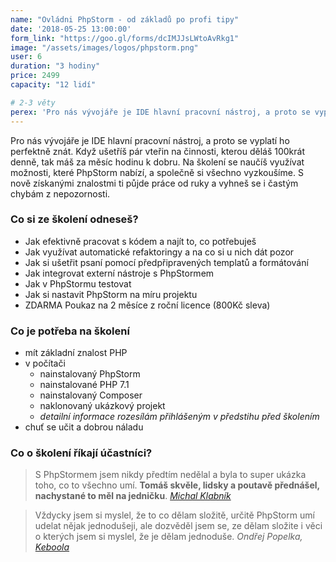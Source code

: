 ```yaml
---
name: "Ovládni PhpStorm - od základů po profi tipy"
date: '2018-05-25 13:00:00'
form_link: "https://goo.gl/forms/dcIMJJsLWtoAvRkg1"
image: "/assets/images/logos/phpstorm.png"
user: 6
duration: "3 hodiny"
price: 2499
capacity: "12 lidí"

# 2-3 věty
perex: 'Pro nás vývojáře je IDE hlavní pracovní nástroj, a proto se vyplatí ho perfektně znát. Na školení se naučíte využívat možnosti, které PhpStorm nabízí, a společně si všechno vyzkoušíme.'
---
```


Pro nás vývojáře je IDE hlavní pracovní nástroj, a proto se vyplatí ho perfektně znát. Když ušetříš pár vteřin na činnosti, kterou děláš 100krát denně, tak máš za měsíc hodinu k dobru. Na školení se naučíš využívat možnosti, které PhpStorm nabízí, a společně si všechno vyzkoušíme. S nově získanými znalostmi ti půjde práce od ruky a vyhneš se i častým chybám z nepozornosti.

### Co si ze školení odneseš?

- Jak efektivně pracovat s kódem a najít to, co potřebuješ
- Jak využívat automatické refaktoringy a na co si u nich dát pozor
- Jak si ušetřit psaní pomocí předpřipravených templatů a formátování
- Jak integrovat externí nástroje s PhpStormem
- Jak v PhpStormu testovat
- Jak si nastavit PhpStorm na míru projektu
- ZDARMA Poukaz na 2 měsíce z roční licence (800Kč sleva)

### Co je potřeba na školení

- mít základní znalost PHP
- v počítači
  - nainstalovaný PhpStorm
  - nainstalované PHP 7.1
  - nainstalovaný Composer
  - naklonovaný ukázkový projekt
  - *detailní informace rozesílám přihlášeným v předstihu před školením*
- chuť se učit a dobrou náladu

### Co o školení říkají účastníci?

> S PhpStormem jsem nikdy předtím nedělal a byla to super ukázka toho, co to všechno umí. <strong>Tomáš skvěle, lidsky a poutavě přednášel, nachystané to měl na jedničku</strong>.
>*[Michal Klabník](http://www.klabnik.cz/)*

> Vždycky jsem si myslel, že to co dělam složitě, určitě PhpStorm umí udelat nějak jednodušeji, ale dozvěděl jsem se, ze dělam složite i věci o kterých jsem si myslel, že je dělam jednoduše.
> *Ondřej Popelka, [Keboola](https://www.keboola.com/)*
